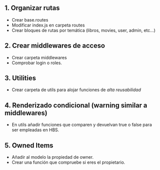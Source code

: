 ## 1. Organizar rutas
  - Crear base.routes
  - Modificar index.js en carpeta routes
  - Crear bloques de rutas por temática (libros, movies, user, admin, etc...)
## 2. Crear middlewares de acceso
  - Crear carpeta middlewares
  - Comprobar login o roles.
## 3. Utilities
  - Crear carpeta de utils para alojar funciones de *alta reusabilidad*
## 4. Renderizado condicional (warning similar a middlewares)
  - En utils añadir funciones que comparen y devuelvan true o false para ser empleadas en HBS.
## 5. Owned Items
  - Añadir al modelo la propiedad de owner.
  - Crear una función que compruebe si eres el propietario.